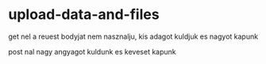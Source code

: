 # upload-data-and-files

get nel a reuest bodyjat nem nasznalju, kis adagot kuldjuk es nagyot kapunk 

post nal nagy angyagot kuldunk es keveset kapunk 